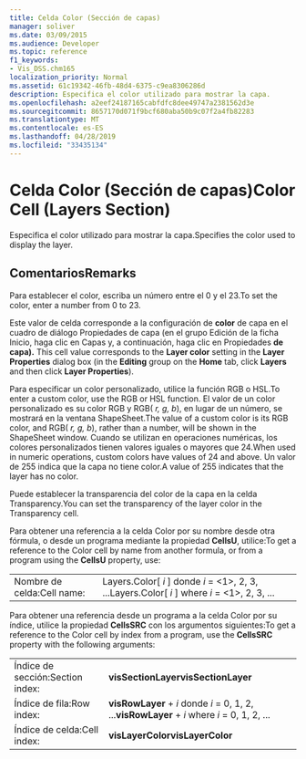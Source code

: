 ```yaml
---
title: Celda Color (Sección de capas)
manager: soliver
ms.date: 03/09/2015
ms.audience: Developer
ms.topic: reference
f1_keywords:
- Vis_DSS.chm165
localization_priority: Normal
ms.assetid: 61c19342-46fb-48d4-6375-c9ea8306286d
description: Especifica el color utilizado para mostrar la capa.
ms.openlocfilehash: a2eef24187165cabfdfc8dee49747a2381562d3e
ms.sourcegitcommit: 8657170d071f9bcf680aba50b9c07f2a4fb82283
ms.translationtype: MT
ms.contentlocale: es-ES
ms.lasthandoff: 04/28/2019
ms.locfileid: "33435134"
---
```

# <a name="color-cell-layers-section"></a><span data-ttu-id="d026e-103">Celda Color (Sección de capas)</span><span class="sxs-lookup"><span data-stu-id="d026e-103">Color Cell (Layers Section)</span></span>

<span data-ttu-id="d026e-104">Especifica el color utilizado para mostrar la capa.</span><span class="sxs-lookup"><span data-stu-id="d026e-104">Specifies the color used to display the layer.</span></span>
  
## <a name="remarks"></a><span data-ttu-id="d026e-105">Comentarios</span><span class="sxs-lookup"><span data-stu-id="d026e-105">Remarks</span></span>

<span data-ttu-id="d026e-106">Para establecer el color, escriba un número entre el 0 y el 23.</span><span class="sxs-lookup"><span data-stu-id="d026e-106">To set the color, enter a number from 0 to 23.</span></span>
  
<span data-ttu-id="d026e-107">Este valor de celda corresponde a  la configuración de **color** de capa  en el  cuadro de diálogo Propiedades de capa (en el grupo Edición de la ficha Inicio, haga clic en Capas y, a continuación, haga clic en Propiedades **de capa).** </span><span class="sxs-lookup"><span data-stu-id="d026e-107">This cell value corresponds to the **Layer color** setting in the **Layer Properties** dialog box (in the **Editing** group on the **Home** tab, click **Layers** and then click **Layer Properties**).</span></span>
  
<span data-ttu-id="d026e-108">Para especificar un color personalizado, utilice la función RGB o HSL.</span><span class="sxs-lookup"><span data-stu-id="d026e-108">To enter a custom color, use the RGB or HSL function.</span></span> <span data-ttu-id="d026e-109">El valor de un color personalizado es su color RGB y RGB( *r, g, b*), en lugar de un número, se mostrará en la ventana ShapeSheet.</span><span class="sxs-lookup"><span data-stu-id="d026e-109">The value of a custom color is its RGB color, and RGB( *r, g, b*), rather than a number, will be shown in the ShapeSheet window.</span></span> <span data-ttu-id="d026e-110">Cuando se utilizan en operaciones numéricas, los colores personalizados tienen valores iguales o mayores que 24.</span><span class="sxs-lookup"><span data-stu-id="d026e-110">When used in numeric operations, custom colors have values of 24 and above.</span></span> <span data-ttu-id="d026e-111">Un valor de 255 indica que la capa no tiene color.</span><span class="sxs-lookup"><span data-stu-id="d026e-111">A value of 255 indicates that the layer has no color.</span></span> 
  
<span data-ttu-id="d026e-112">Puede establecer la transparencia del color de la capa en la celda Transparency.</span><span class="sxs-lookup"><span data-stu-id="d026e-112">You can set the transparency of the layer color in the Transparency cell.</span></span>
  
<span data-ttu-id="d026e-113">Para obtener una referencia a la celda Color por su nombre desde otra fórmula, o desde un programa mediante la propiedad
 **CellsU**, utilice:</span><span class="sxs-lookup"><span data-stu-id="d026e-113">To get a reference to the Color cell by name from another formula, or from a program using the **CellsU** property, use:</span></span> 
  
|||
|:-----|:-----|
|<span data-ttu-id="d026e-114">Nombre de celda:</span><span class="sxs-lookup"><span data-stu-id="d026e-114">Cell name:</span></span>  <br/> |<span data-ttu-id="d026e-115">Layers.Color[ *i*  ] donde  *i*  = <1>, 2, 3, ...</span><span class="sxs-lookup"><span data-stu-id="d026e-115">Layers.Color[ *i*  ]           where  *i*  = <1>, 2, 3, ...</span></span>  <br/> |
   
<span data-ttu-id="d026e-116">Para obtener una referencia desde un programa a la celda Color por su índice, utilice la propiedad **CellsSRC** con los argumentos siguientes:</span><span class="sxs-lookup"><span data-stu-id="d026e-116">To get a reference to the Color cell by index from a program, use the **CellsSRC** property with the following arguments:</span></span> 
  
|||
|:-----|:-----|
|<span data-ttu-id="d026e-117">Índice de sección:</span><span class="sxs-lookup"><span data-stu-id="d026e-117">Section index:</span></span>  <br/> |<span data-ttu-id="d026e-118">**visSectionLayer**</span><span class="sxs-lookup"><span data-stu-id="d026e-118">**visSectionLayer**</span></span> <br/> |
|<span data-ttu-id="d026e-119">Índice de fila:</span><span class="sxs-lookup"><span data-stu-id="d026e-119">Row index:</span></span>  <br/> |<span data-ttu-id="d026e-120">**visRowLayer**  +   *i* donde *i* = 0, 1, 2, ...</span><span class="sxs-lookup"><span data-stu-id="d026e-120">**visRowLayer** +  *i*           where  *i*  = 0, 1, 2, ...</span></span>  <br/> |
|<span data-ttu-id="d026e-121">Índice de celda:</span><span class="sxs-lookup"><span data-stu-id="d026e-121">Cell index:</span></span>  <br/> |<span data-ttu-id="d026e-122">**visLayerColor**</span><span class="sxs-lookup"><span data-stu-id="d026e-122">**visLayerColor**</span></span> <br/> |
   

